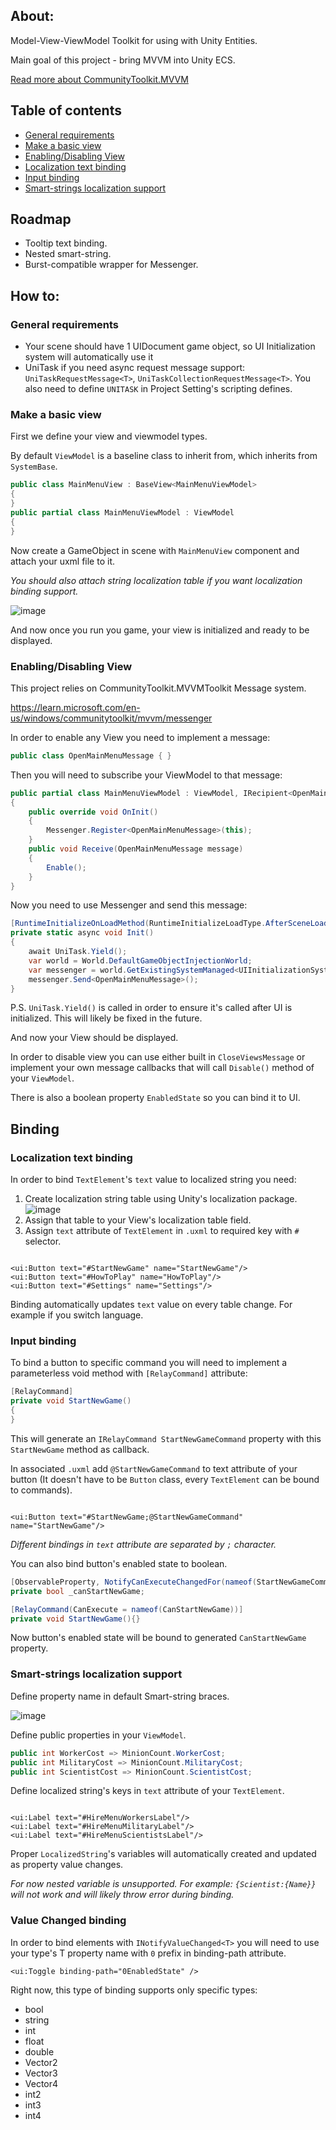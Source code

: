 ## About:

Model-View-ViewModel Toolkit for using with Unity Entities.

Main goal of this project -
bring MVVM into Unity ECS.

[Read more about CommunityToolkit.MVVM](https://learn.microsoft.com/en-us/dotnet/communitytoolkit/mvvm/)

## Table of contents

- [General requirements](#general-requirements)
- [Make a basic view](#make-a-basic-view)
- [Enabling/Disabling View](#enablingdisabling-view)
- [Localization text binding](#localization-text-binding)
- [Input binding](#input-binding)
- [Smart-strings localization support](#smart-strings-localization-support)

## Roadmap

* Tooltip text binding.
* Nested smart-string.
* Burst-compatible wrapper for Messenger.

## How to:

### General requirements

* Your scene should have 1 UIDocument game object, so
  UI Initialization system will automatically use it
* UniTask if you need async request message support:
  `UniTaskRequestMessage<T>`, `UniTaskCollectionRequestMessage<T>`.
  You also need to define `UNITASK` in Project Setting's scripting defines.

### Make a basic view

First we define your view and viewmodel types.

By default `ViewModel` is a baseline class to inherit from,
which inherits from `SystemBase`.

```csharp
public class MainMenuView : BaseView<MainMenuViewModel>
{
}
public partial class MainMenuViewModel : ViewModel
{
}
```

Now create a GameObject in scene with `MainMenuView` component
and attach your uxml file to it.

*You should also attach string localization table
if you want localization binding support.*

![image](https://user-images.githubusercontent.com/30902981/213801532-92c3a31a-5003-43b8-b928-b76720513067.png)

And now once you run you game,
your view is initialized and ready to be displayed.

### Enabling/Disabling View

This project relies on CommunityToolkit.MVVMToolkit Message system.

https://learn.microsoft.com/en-us/windows/communitytoolkit/mvvm/messenger

In order to enable any View you need to implement a message:

```csharp
public class OpenMainMenuMessage { }
```

Then you will need to subscribe your ViewModel to that message:

```csharp
public partial class MainMenuViewModel : ViewModel, IRecipient<OpenMainMenuMessage>
{
    public override void OnInit()
    {
        Messenger.Register<OpenMainMenuMessage>(this);
    }
    public void Receive(OpenMainMenuMessage message)
    {
        Enable();
    }
}
```

Now you need to use Messenger and send this message:

```csharp
[RuntimeInitializeOnLoadMethod(RuntimeInitializeLoadType.AfterSceneLoad)]
private static async void Init()
{
    await UniTask.Yield();
    var world = World.DefaultGameObjectInjectionWorld;
    var messenger = world.GetExistingSystemManaged<UIInitializationSystem>().Messenger;
    messenger.Send<OpenMainMenuMessage>();
}
```

P.S. `UniTask.Yield()` is called in order to ensure
it's called after UI is initialized. This will likely
be fixed in the future.

And now your View should be displayed.

In order to disable view you can use either built in `CloseViewsMessage`
or implement your own message callbacks that will call `Disable()`
method of your `ViewModel`.

There is also a boolean property `EnabledState` so you can bind it to UI.

## Binding

### Localization text binding

In order to bind `TextElement`'s `text` value to localized string you need:

1. Create localization string table using Unity's localization package.
   ![image](https://user-images.githubusercontent.com/30902981/213808156-21abb906-4686-473a-9587-fa5d0e133d65.png)
2. Assign that table to your View's localization table field.
3. Assign `text` attribute of `TextElement` in `.uxml` to
   required key with `#` selector.

```uxml

<ui:Button text="#StartNewGame" name="StartNewGame"/>
<ui:Button text="#HowToPlay" name="HowToPlay"/>
<ui:Button text="#Settings" name="Settings"/>
```

Binding automatically updates `text` value on every table change.
For example if you switch language.

### Input binding

To bind a button to specific command you will need to
implement a parameterless void method with `[RelayCommand]` attribute:

```csharp
[RelayCommand]
private void StartNewGame()
{
}
```

This will generate an `IRelayCommand StartNewGameCommand` property
with this `StartNewGame` method as callback.

In associated `.uxml` add `@StartNewGameCommand` to text attribute of your
button (It doesn't have to be `Button` class, every `TextElement` can be
bound to commands).

```uxml

<ui:Button text="#StartNewGame;@StartNewGameCommand" name="StartNewGame"/>
```

*Different bindings in `text` attribute are separated by `;` character.*

You can also bind button's enabled state to boolean.

```csharp
[ObservableProperty, NotifyCanExecuteChangedFor(nameof(StartNewGameCommand))]
private bool _canStartNewGame;

[RelayCommand(CanExecute = nameof(CanStartNewGame))]
private void StartNewGame(){}
```

Now button's enabled state will be bound to
generated `CanStartNewGame` property.

### Smart-strings localization support

Define property name in default Smart-string braces.

![image](https://user-images.githubusercontent.com/30902981/213810482-875ad5d0-e5a7-4dd4-adfa-5acb36b54564.png)

Define public properties in your `ViewModel`.

```csharp
public int WorkerCost => MinionCount.WorkerCost;
public int MilitaryCost => MinionCount.MilitaryCost;
public int ScientistCost => MinionCount.ScientistCost;
```

Define localized string's keys in `text` attribute of your `TextElement`.

```uxml

<ui:Label text="#HireMenuWorkersLabel"/>
<ui:Label text="#HireMenuMilitaryLabel"/>
<ui:Label text="#HireMenuScientistsLabel"/>
```

Proper `LocalizedString`'s variables will automatically created and updated as property value changes.

*For now nested variable is unsupported.
For example: `{Scientist:{Name}}` will not work and will likely throw error during binding.*

### Value Changed binding

In order to bind elements with `INotifyValueChanged<T>` you will need to
use your type's T property name with `0` prefix in binding-path attribute.

```uxml
<ui:Toggle binding-path="0EnabledState" />
```

Right now, this type of binding supports only specific types:
* bool
* string
* int
* float
* double
* Vector2
* Vector3
* Vector4
* int2
* int3
* int4